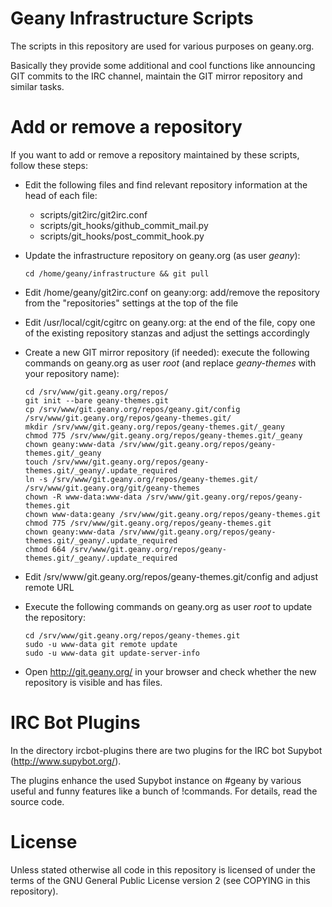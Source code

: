 Geany Infrastructure Scripts
============================


The scripts in this repository are used for various purposes on geany.org.

Basically they provide some additional and cool functions like announcing
GIT commits to the IRC channel, maintain the GIT mirror repository and similar tasks.


Add or remove a repository
==========================

If you want to add or remove a repository maintained by these scripts, follow these steps:

  * Edit the following files and find relevant repository information at the head of each file:
    * scripts/git2irc/git2irc.conf
    * scripts/git_hooks/github_commit_mail.py
    * scripts/git_hooks/post_commit_hook.py

  * Update the infrastructure repository on geany.org (as user *geany*):

        cd /home/geany/infrastructure && git pull

  * Edit /home/geany/git2irc.conf on geany:org: add/remove the repository from the
    "repositories" settings at the top of the file

  * Edit /usr/local/cgit/cgitrc on geany.org: at the end of the file, copy
    one of the existing repository stanzas and adjust the settings accordingly

  * Create a new GIT mirror repository (if needed): execute the following commands
    on geany.org as user *root* (and replace *geany-themes* with your repository name):

        cd /srv/www/git.geany.org/repos/
        git init --bare geany-themes.git
        cp /srv/www/git.geany.org/repos/geany.git/config /srv/www/git.geany.org/repos/geany-themes.git/
        mkdir /srv/www/git.geany.org/repos/geany-themes.git/_geany
        chmod 775 /srv/www/git.geany.org/repos/geany-themes.git/_geany
        chown geany:www-data /srv/www/git.geany.org/repos/geany-themes.git/_geany
        touch /srv/www/git.geany.org/repos/geany-themes.git/_geany/.update_required
        ln -s /srv/www/git.geany.org/repos/geany-themes.git/ /srv/www/git.geany.org/git/geany-themes
        chown -R www-data:www-data /srv/www/git.geany.org/repos/geany-themes.git
        chown www-data:geany /srv/www/git.geany.org/repos/geany-themes.git
        chmod 775 /srv/www/git.geany.org/repos/geany-themes.git
        chown geany:www-data /srv/www/git.geany.org/repos/geany-themes.git/_geany/.update_required
        chmod 664 /srv/www/git.geany.org/repos/geany-themes.git/_geany/.update_required

  * Edit /srv/www/git.geany.org/repos/geany-themes.git/config and adjust remote URL

  * Execute the following commands on geany.org as user *root* to update the repository:

        cd /srv/www/git.geany.org/repos/geany-themes.git
        sudo -u www-data git remote update
        sudo -u www-data git update-server-info

  * Open http://git.geany.org/ in your browser and check whether the new repository is visible
    and has files.


IRC Bot Plugins
===============

In the directory ircbot-plugins there are two plugins for the IRC bot Supybot
(http://www.supybot.org/).

The plugins enhance the used Supybot instance on #geany by various useful and funny
features like a bunch of !commands. For details, read the source code.


License
===============
Unless stated otherwise all code in this repository is licensed of under the terms
of the GNU General Public License version 2 (see COPYING in this repository).
